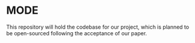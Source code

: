 # MODE
This repository will hold the codebase for our project, which is planned to be open-sourced following the acceptance of our paper. 
